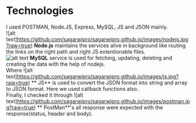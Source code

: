 # Technologies

I used POSTMAN, Node.JS, Express, MySQL, JS and JSON mainly.<br/>
![alt text]https://github.com/sagarwipro/sagarwipro.github.io/images/nodejs.jpg?raw=true) **Node.js** maintains the services alive in background like routing the links on the right path and right JS extentionable files.<br/>
![alt text](https://github.com/sagarwipro/sagarwipro.github.io/images/mysql.png?raw=true) **MySQL** service is used for fetching, updating, deleting and creating the data with the help of nodejs.<br/>
Where ![alt text]https://github.com/sagarwipro/sagarwipro.github.io/images/js.jpg?raw=true) ** JS** is used to convert the JSON format into string and array to JSON format. Here we used callback functions also.<br/>
Finally, I checked it through ![alt text]https://github.com/sagarwipro/sagarwipro.github.io/images/postman.jpg?raw=true) ** PostMan**'s  all response were expected with the response(status, header and body).

